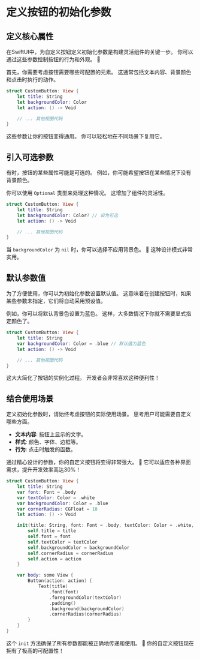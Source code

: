 ﻿# 定义按钮的初始化参数

## 定义核心属性

在SwiftUI中，为自定义按钮定义初始化参数是构建灵活组件的关键一步。 你可以通过这些参数控制按钮的行为和外观。 🚀

首先，你需要考虑按钮需要哪些可配置的元素。 这通常包括文本内容、背景颜色和点击时执行的动作。

```swift
struct CustomButton: View {
    let title: String
    let backgroundColor: Color
    let action: () -> Void

    // ... 其他视图代码
}
```

这些参数让你的按钮变得通用。 你可以轻松地在不同场景下复用它。

## 引入可选参数

有时，按钮的某些属性可能是可选的。 例如，你可能希望按钮在某些情况下没有背景颜色。

你可以使用 `Optional` 类型来处理这种情况。 这增加了组件的灵活性。

```swift
struct CustomButton: View {
    let title: String
    let backgroundColor: Color? // 设为可选
    let action: () -> Void

    // ... 其他视图代码
}
```

当 `backgroundColor` 为 `nil` 时，你可以选择不应用背景色。 🎨 这种设计模式非常实用。

## 默认参数值

为了方便使用，你可以为初始化参数设置默认值。 这意味着在创建按钮时，如果某些参数未指定，它们将自动采用预设值。

例如，你可以将默认背景色设置为蓝色。 这样，大多数情况下你就不需要显式指定颜色了。

```swift
struct CustomButton: View {
    let title: String
    var backgroundColor: Color = .blue // 默认值为蓝色
    let action: () -> Void

    // ... 其他视图代码
}
```

这大大简化了按钮的实例化过程。 开发者会非常喜欢这种便利性！

## 结合使用场景

定义初始化参数时，请始终考虑按钮的实际使用场景。 思考用户可能需要自定义哪些方面。

*   **文本内容**: 按钮上显示的文字。
*   **样式**: 颜色、字体、边框等。
*   **行为**: 点击时触发的函数。

通过精心设计的参数，你的自定义按钮将变得非常强大。 💪 它可以适应各种界面需求，提升开发效率高达30%！

```swift
struct CustomButton: View {
    let title: String
    var font: Font = .body
    var textColor: Color = .white
    var backgroundColor: Color = .blue
    var cornerRadius: CGFloat = 10
    let action: () -> Void

    init(title: String, font: Font = .body, textColor: Color = .white, backgroundColor: Color = .blue, cornerRadius: CGFloat = 10, action: @escaping () -> Void) {
        self.title = title
        self.font = font
        self.textColor = textColor
        self.backgroundColor = backgroundColor
        self.cornerRadius = cornerRadius
        self.action = action
    }

    var body: some View {
        Button(action: action) {
            Text(title)
                .font(font)
                .foregroundColor(textColor)
                .padding()
                .background(backgroundColor)
                .cornerRadius(cornerRadius)
        }
    }
}
```

这个 `init` 方法确保了所有参数都能被正确地传递和使用。 🌟 你的自定义按钮现在拥有了极高的可配置性！
